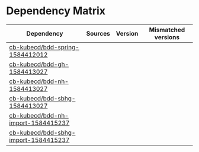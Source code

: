 # Dependency Matrix

Dependency | Sources | Version | Mismatched versions
---------- | ------- | ------- | -------------------
[cb-kubecd/bdd-spring-1584412012](https://github.com/cb-kubecd/bdd-spring-1584412012.git) |  | []() | 
[cb-kubecd/bdd-gh-1584413027](https://github.com/cb-kubecd/bdd-gh-1584413027.git) |  | []() | 
[cb-kubecd/bdd-nh-1584413027](https://github.com/cb-kubecd/bdd-nh-1584413027.git) |  | []() | 
[cb-kubecd/bdd-sbhg-1584413027](https://github.com/cb-kubecd/bdd-sbhg-1584413027.git) |  | []() | 
[cb-kubecd/bdd-nh-import-1584415237](https://github.com/cb-kubecd/bdd-nh-import-1584415237.git) |  | []() | 
[cb-kubecd/bdd-sbhg-import-1584415237](https://github.com/cb-kubecd/bdd-sbhg-import-1584415237.git) |  | []() | 
